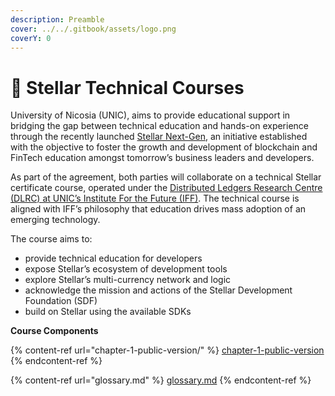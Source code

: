 ```yaml
---
description: Preamble
cover: ../../.gitbook/assets/logo.png
coverY: 0
---
```


# 📒 Stellar Technical Courses

University of Nicosia (UNIC), aims to provide educational support in bridging the gap between technical education and hands-on experience through the recently launched [Stellar Next-Gen](https://stellar.org/foundation/next-gen), an initiative established with the objective to foster the growth and development of blockchain and FinTech education amongst tomorrow’s business leaders and developers. &#x20;

As part of the agreement, both parties will collaborate on a technical Stellar certificate course, operated under the [Distributed Ledgers Research Centre (DLRC) at UNIC’s Institute For the Future (IFF)](https://www.unic.ac.cy/school-of-business/department-of-digital-innovation/dlrc/). The technical course is aligned with IFF’s philosophy that education drives mass adoption of an emerging technology.

The course aims to:

* provide technical education for developers
* expose Stellar’s ecosystem of development tools
* explore Stellar’s multi-currency network and logic
* acknowledge the mission and actions of the Stellar Development Foundation (SDF)
* build on Stellar using the available SDKs

**Course Components**

{% content-ref url="chapter-1-public-version/" %}
[chapter-1-public-version](chapter-1-public-version/)
{% endcontent-ref %}

{% content-ref url="glossary.md" %}
[glossary.md](glossary.md)
{% endcontent-ref %}
